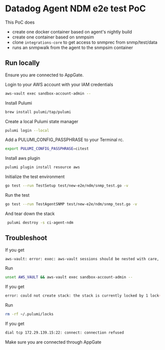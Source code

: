 # Datadog Agent NDM e2e test PoC

This PoC does
* create one docker container based on agent's nightly build
* create one container based on snmpsim
* clone `integrations-core` to get access to snmprec from snmp/test/data
* runs an snmpwalk from the agent to the snmpsim container

## Run locally

Ensure you are connected to AppGate.

Login to your AWS account with your IAM credentials

```bash
aws-vault exec sandbox-account-admin --
```

Install Pulumi

```bash
brew install pulumi/tap/pulumi
```

Create a local Pulumi state manager

```bash
pulumi login --local
```

Add a PULUMI_CONFIG_PASSPHRASE to your Terminal rc.

```bash
export PULUMI_CONFIG_PASSPHRASE=citest
```

Install aws plugin

```bash
pulumi plugin install resource aws
```

Initialize the test environment

```bash
go test --run TestSetup test/new-e2e/ndm/snmp_test.go -v
```

Run the test

```bash
go test --run TestAgentSNMP test/new-e2e/ndm/snmp_test.go -v
```

And tear down the stack

```bash
 pulumi destroy -s ci-agent-ndm
```

## Troubleshoot

If you get

```bash
aws-vault: error: exec: aws-vault sessions should be nested with care, unset $AWS_VAULT to force
```

Run

```bash
unset AWS_VAULT && aws-vault exec sandbox-account-admin --
```

If you get

```bash
error: could not create stack: the stack is currently locked by 1 lock(s). Either wait for the other process(es) to end or manually delete the lock file(s).
```

Run

```bash
rm -rf ~/.pulumi/locks
```

If you get

```bash
dial tcp 172.29.139.15:22: connect: connection refused
```

Make sure you are connected through AppGate
